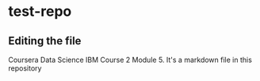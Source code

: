 # test-repo

## Editing the file

Coursera Data Science IBM Course 2 Module 5.
It's a markdown file in this repository
